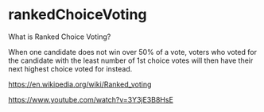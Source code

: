 # rankedChoiceVoting

What is Ranked Choice Voting?

When one candidate does not win over 50% of a vote, voters who voted for the candidate with the least number of 1st choice votes will then have their next highest choice voted for instead.

https://en.wikipedia.org/wiki/Ranked_voting

https://www.youtube.com/watch?v=3Y3jE3B8HsE
